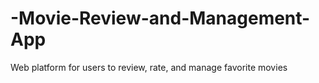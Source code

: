 # -Movie-Review-and-Management-App
Web platform for users to review, rate, and manage favorite movies
